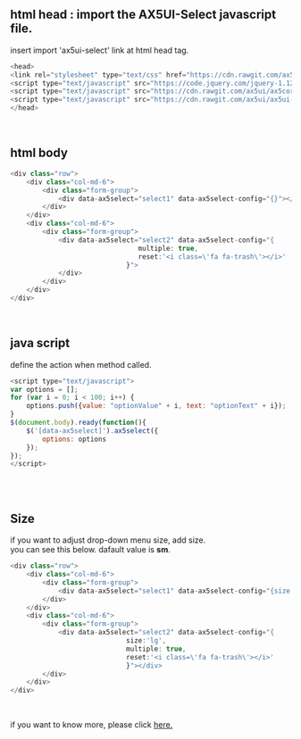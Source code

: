 ## html head : import the AX5UI-Select javascript file.

insert import 'ax5ui-select' link at html head tag.
<br/>
```js
<head>
<link rel="stylesheet" type="text/css" href="https://cdn.rawgit.com/ax5ui/ax5ui-select/master/dist/ax5select.css" />
<script type="text/javascript" src="https://code.jquery.com/jquery-1.12.3.min.js"></script>
<script type="text/javascript" src="https://cdn.rawgit.com/ax5ui/ax5core/master/dist/ax5core.min.js"></script>
<script type="text/javascript" src="https://cdn.rawgit.com/ax5ui/ax5ui-select/master/dist/ax5select.min.js"></script>
</head>
```
<br/>

## html body

```js
<div class="row">
    <div class="col-md-6">
        <div class="form-group">
            <div data-ax5select="select1" data-ax5select-config="{}"></div>
        </div>
    </div>
    <div class="col-md-6">
        <div class="form-group">
            <div data-ax5select="select2" data-ax5select-config="{
                                multiple: true,
                                reset:'<i class=\'fa fa-trash\'></i>'
                             }">
            </div>
        </div>
    </div>
</div>
```
<br/>

## java script
define the action when method called.

```js
<script type="text/javascript">
var options = [];
for (var i = 0; i < 100; i++) {
    options.push({value: "optionValue" + i, text: "optionText" + i});
}
$(document.body).ready(function(){
    $('[data-ax5select]').ax5select({
        options: options
    });
});
</script>
```
<br/><br/>


## Size

if you want to adjust drop-down menu size, add size. <br/>
you can see this below. dafault value is **sm**.<br/>

```js
<div class="row">
    <div class="col-md-6">
        <div class="form-group">
            <div data-ax5select="select1" data-ax5select-config="{size:'sm'}"></div>
        </div>
    </div>
    <div class="col-md-6">
        <div class="form-group">
            <div data-ax5select="select2" data-ax5select-config="{
                             size:'lg',
                             multiple: true,
                             reset:'<i class=\'fa fa-trash\'></i>'
                             }"></div>
        </div>
    </div>
</div>
```
<br/>

if you want to know more, please click [here.](http://ax5.io/ax5ui-select/api/index.html#doc-theme-2)
